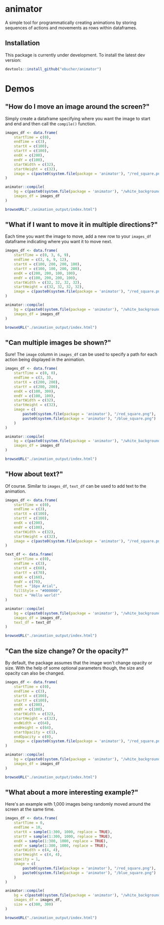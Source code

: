 # animator

A simple tool for programmatically creating animations by storing sequences of actions and movements as rows within dataframes.

## Installation

This package is currently under development. To install the latest dev version:

``` r
devtools::install_github("ebucher/animator")
```
# Demos

## "How do I move an image around the screen?"

Simply create a dataframe specifying where you want the image to start and end and then call the `compile()` function.

``` r
images_df <- data.frame(
    startTime = c(0),
    endTime = c(3),
    startX = c(100),
    startY = c(100),
    endX = c(200),
    endY = c(100),
    startWidth = c(32),
    startHeight = c(32),
    image = c(paste0(system.file(package = 'animator'), "/red_square.png"))
)

animator::compile(
    bg = c(paste0(system.file(package = 'animator'), "/white_background.png")), 
    images_df = images_df
)

browseURL("./animation_output/index.html")
```

## "What if I want to move it in multiple directions?"

Each time you want the image to move, add a new row to your `images_df` dataframe
indicating where you want it to move next.

``` r
images_df <- data.frame(
    startTime = c(0, 3, 6, 9),
    endTime = c(3, 6, 9, 12),
    startX = c(100, 200, 200, 100),
    startY = c(100, 100, 200, 200),
    endX = c(200, 200, 100, 100),
    endY = c(100, 200, 200, 100),
    startWidth = c(32, 32, 32, 32),
    startHeight = c(32, 32, 32, 32),
    image = c(paste0(system.file(package = 'animator'), "/red_square.png"))
)

animator::compile(
    bg = c(paste0(system.file(package = 'animator'), "/white_background.png")), 
    images_df = images_df
)

browseURL("./animation_output/index.html")
```

## "Can multiple images be shown?"

Sure! The `image` column in `images_df` can be used to specify a path for each
action being displayed in the animation.

``` r
images_df <- data.frame(
    startTime = c(0, 0),
    endTime = c(3, 3),
    startX = c(200, 200),
    startY = c(200, 200),
    endX = c(100, 300),
    endY = c(100, 100),
    startWidth = c(32),
    startHeight = c(32),
    image = c(
        paste0(system.file(package = 'animator'), "/red_square.png"),
        paste0(system.file(package = 'animator'), "/blue_square.png")
    )
)

animator::compile(
    bg = c(paste0(system.file(package = 'animator'), "/white_background.png")), 
    images_df = images_df
)

browseURL("./animation_output/index.html")
```

## "How about text?"

Of course. Similar to `images_df`, `text_df` can be used to add text to the animation.

``` r
images_df <- data.frame(
    startTime = c(0),
    endTime = c(3),
    startX = c(100),
    startY = c(100),
    endX = c(200),
    endY = c(100),
    startWidth = c(32),
    startHeight = c(32),
    image = c(paste0(system.file(package = 'animator'), "/red_square.png"))
)

text_df <- data.frame(
    startTime = c(0),
    endTime = c(3),
    startX = c(60),
    startY = c(70),
    endX = c(160),
    endY = c(70),
    font = "16px Arial",
    fillStyle = "#000000",
    text = "Hello world!"
)

animator::compile(
    bg = c(paste0(system.file(package = 'animator'), "/white_background.png")), 
    images_df = images_df,
    text_df = text_df
)

browseURL("./animation_output/index.html")
```

## "Can the size change? Or the opacity?"

By default, the package assumes that the image won't change opacity or size. With
the help of some optional parameters though, the size and opacity can also be changed.

``` r
images_df <- data.frame(
    startTime = c(0),
    endTime = c(3),
    startX = c(100),
    startY = c(100),
    endX = c(200),
    endY = c(100),
    startWidth = c(32),
    startHeight = c(32),
    endWidth = c(64),
    endHeight = c(64),
    startOpacity = c(1),
    endOpacity = c(0),
    image = c(paste0(system.file(package = 'animator'), "/red_square.png"))
)

animator::compile(
    bg = c(paste0(system.file(package = 'animator'), "/white_background.png")), 
    images_df = images_df
)

browseURL("./animation_output/index.html")
```

## "What about a more interesting example?"

Here's an example with 1,000 images being randomly moved around the screen at
the same time.

``` r
images_df <- data.frame(
    startTime = 0,
    endTime = 10,
    startX = sample(1:300, 1000, replace = TRUE),
    startY = sample(1:300, 1000, replace = TRUE),
    endX = sample(1:300, 1000, replace = TRUE),
    endY = sample(1:300, 1000, replace = TRUE),
    startWidth = c(4, 4),
    startHeight = c(4, 4),
    opacity = 1,
    image = c(
        paste0(system.file(package = 'animator'), "/red_square.png"), 
        paste0(system.file(package = 'animator'), "/blue_square.png")
    )
)

animator::compile(
    bg = c(paste0(system.file(package = 'animator'), "/white_background.png")), 
    images_df = images_df,
    size = c(300, 300)
)

browseURL("./animation_output/index.html")
```
